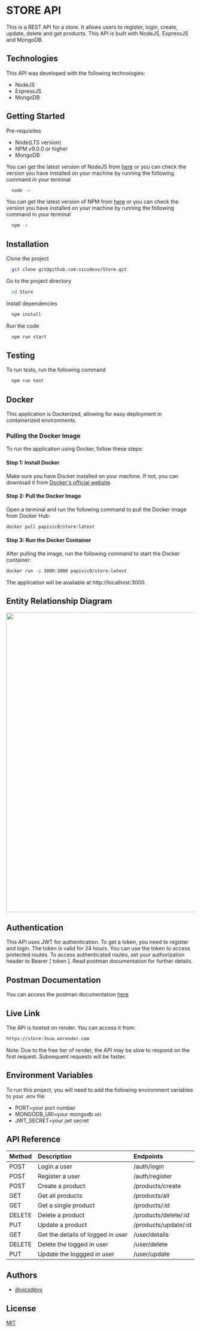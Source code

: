 # STORE API

This is a REST API for a store. It allows users to register, login, create, update, delete and get products. This API is built with NodeJS, ExpressJS and MongoDB.

## Technologies

This API was developed with the following technologies:

- NodeJS
- ExpressJS
- MongoDB

## Getting Started

Pre-requisites

- Node(LTS version)
- NPM v9.0.0 or higher
- MongoDB

You can get the latest version of NodeJS from [here](https://nodejs.org/en/download/) or you can check the version you have installed on your machine by running the following command in your terminal

```bash
  node -v
```

You can get the latest version of NPM from [here](https://www.npmjs.com/get-npm) or you can check the version you have installed on your machine by running the following command in your terminal

```bash
  npm -v
```

## Installation

Clone the project

```bash
  git clone git@github.com:vicodevv/Store.git
```

Go to the project directory

```bash
  cd Store
```

Install dependencies

```bash
  npm install
```

Run the code

```bash
  npm run start
```

## Testing

To run tests, run the following command

```bash
  npm run test
```

## Docker

This application is Dockerized, allowing for easy deployment in containerized environments.

### Pulling the Docker Image

To run the application using Docker, follow these steps:

#### Step 1: Install Docker

Make sure you have Docker installed on your machine. If not, you can download it from [Docker's official website](https://www.docker.com/get-started).

#### Step 2: Pull the Docker Image

Open a terminal and run the following command to pull the Docker image from Docker Hub:

```bash
docker pull papivic0/store:latest
```

#### Step 3: Run the Docker Container

After pulling the image, run the following command to start the Docker container:

```bash
docker run -p 3000:3000 papivic0/store:latest
```

The application will be available at http://localhost:3000.

## Entity Relationship Diagram

<img src="https://github.com/vicodevv/Store-API/assets/55485439/b329e937-adc9-41a2-ac58-65e1beb3adff" width=800>

## Authentication

This API uses JWT for authentication. To get a token, you need to register and login. The token is valid for 24 hours. You can use the token to access protected routes. To access authenticated routes, set your authorization header to Bearer [ token ]. Read postman documentation for further details.

## Postman Documentation

You can access the postman documentation [here](https://documenter.getpostman.com/view/17026180/2s9YeEcC7e)

## Live Link

The API is hosted on render. You can access it from:

```bash
https://store-3sne.onrender.com
```

Note: Due to the free tier of render, the API may be slow to respond on the first request. Subsequent requests will be faster.

## Environment Variables

To run this project, you will need to add the following environment variables to your .env file

- PORT=your port number
- MONGODB_URI=your mongodb uri
- JWT_SECRET=your jwt secret

## API Reference

| Method | Description                       | Endpoints            |
| :----- | :-------------------------------- | :------------------- |
| POST   | Login a user                      | /auth/login          |
| POST   | Register a user                   | /auth/register       |
| POST   | Create a product                  | /products/create     |
| GET    | Get all products                  | /products/all        |
| GET    | Get a single product              | /products/:id        |
| DELETE | Delete a product                  | /products/delete/:id |
| PUT    | Update a product                  | /products/update/:id |
| GET    | Get the details of logged in user | /user/details        |
| DELETE | Delete the logged in user         | /user/delete         |
| PUT    | Update the loggged in user        | /user/update         |

## Authors

- [@vicodevv](https://www.github.com/vicodevv)

## License

[MIT](https://choosealicense.com/licenses/mit/)
